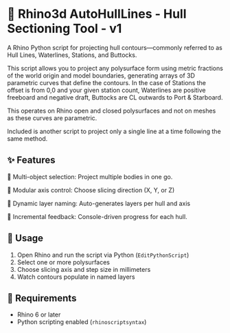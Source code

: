# 🧭 Rhino3d AutoHullLines - Hull Sectioning Tool - v1

A Rhino Python script for projecting hull contours—commonly referred to as Hull Lines, Waterlines, Stations, and Buttocks.

This script allows you to project any polysurface form using metric fractions of the world origin and model boundaries, generating arrays of 3D parametric curves that define the contours.
In the case of Stations the offset is from 0,0 and your given station count, Waterlines are positive freeboard and negative draft, Buttocks are CL outwards to Port & Starboard.

This operates on Rhino open and closed polysurfaces and not on meshes as these curves are parametric.

Included is another script to project only a single line at a time following the same method.

## ✨ Features

🔹 Multi-object selection: Project multiple bodies in one go.

🔹 Modular axis control: Choose slicing direction (X, Y, or Z)

🔹 Dynamic layer naming: Auto-generates layers per hull and axis

🔹 Incremental feedback: Console-driven progress for each hull.

## 🚀 Usage

1. Open Rhino and run the script via Python (`EditPythonScript`)
2. Select one or more polysurfaces
3. Choose slicing axis and step size in millimeters
4. Watch contours populate in named layers

## 🧩 Requirements

- Rhino 6 or later
- Python scripting enabled (`rhinoscriptsyntax`)
